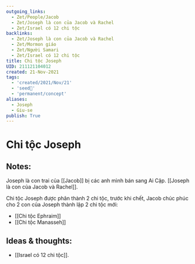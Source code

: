 ```yaml
---
outgoing_links:
  - Zet/People/Jacob
  - Zet/Joseph là con của Jacob và Rachel
  - Zet/Israel có 12 chi tộc
backlinks:
  - Zet/Joseph là con của Jacob và Rachel
  - Zet/Mormon giáo
  - Zet/Người Samari
  - Zet/Israel có 12 chi tộc
title: Chi tộc Joseph
UID: 211121104012
created: 21-Nov-2021
tags:
  - 'created/2021/Nov/21'
  - 'seed🥜'
  - 'permanent/concept'
aliases:
  - Joseph
  - Giu-se
publish: True
---
```

# Chi tộc Joseph

## Notes:
Joseph là con trai của [[Jacob]] bị các anh mình bán sang Ai Cập. [[Joseph là con của Jacob và Rachel]]. 

Chi tộc Joseph được phân thành 2 chi tộc, trước khi chết, Jacob chúc phúc cho 2 con của Joseph thành lập 2 chi tộc mới:

- [[Chi tộc Ephraim]]
- [[Chi tộc Manasseh]] 

## Ideas & thoughts:
- [[Israel có 12 chi tộc]].

